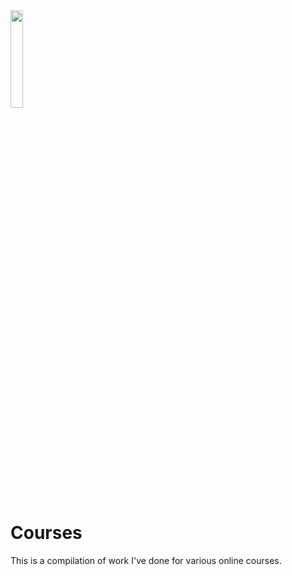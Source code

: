 <img src="https://octodex.github.com/images/dojocat.jpg" width="20%" height="20%">

# Courses

This is a compilation of work I've done for various online courses.